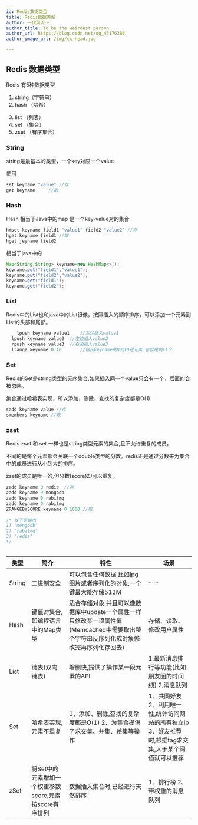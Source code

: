 ```yaml
---
id: Redis数据类型
title: Redis数据类型
author: 一代风流～
author_title: To be the weirdest person
author_url: https://blog.csdn.net/qq_43176366
author_image_url: /img/cx-head.jpg

---
```


## Redis 数据类型

Redis 有5种数据类型 

1. string（字符串）
2. hash （哈希）
<!--truncate-->
3. list （列表）
4. set （集合）
5. zset （有序集合）

### String

string是最基本的类型，一个key对应一个value

使用 

```java
set keyname "value" //存
get keyname		//取
```

### Hash

Hash 相当于Java中的map 是一个key-value对的集合

```java
hmset keyname field1 "value1" field2 "value2" //存
hget keyname field1 //取
hget jeyname field2
```

相当于java中的

```java
Map<String,String> keyname=new HashMap<>();
keyname.put("field1","value1");
keyname.put("field2","value2");
keyname.get("field1");
keyname.get("field2");
```

### List

Redis中的List也和java中的List很像，按照插入的顺序排序，可以添加一个元素到List的头部和尾部。

```java
	lpush keyname value1 	//左边插入value1
  lpush keyname	value2	//左边插入value2
  rpush keyname value3	//右边插入value3
  lrange keyname 0 10		//输出keyname的0到10号元素 也就是前11个
```



### Set

Redis的Set是string类型的无序集合,如果插入同一个value只会有一个，后面的会被忽略。

集合通过哈希表实现，所以添加，删除，查找的复杂度都是O(1).

```java
sadd keyname value //存
smembers keyname //取
```

### zset

Redis zset 和 set 一样也是string类型元素的集合,且不允许重复的成员。

不同的是每个元素都会关联一个double类型的分数。redis正是通过分数来为集合中的成员进行从小到大的排序。

zset的成员是唯一的,但分数(score)却可以重复。

```java
zadd keyname 0 redis  //存
zadd keyname 0 mongodb
zadd keyname 0 rabitmq
zadd keyname 0 rabitmq
ZRANGEBYSCORE keyname 0 1000 //取
  
/* 以下是输出
1) "mongodb"
2) "rabitmq"
3) "redis"
*/ 
    
```

| 类型   | 简介                                                   | 特性                                                         | 场景                                                         |
| ------ | ------------------------------------------------------ | ------------------------------------------------------------ | ------------------------------------------------------------ |
| String | 二进制安全                                             | 可以包含任何数据,比如jpg图片或者序列化的对象,一个键最大能存储512M | ······                                                       |
| Hash   | 键值对集合,即编程语言中的Map类型                       | 适合存储对象,并且可以像数据库中update一个属性一样只修改某一项属性值(Memcached中需要取出整个字符串反序列化成对象修改完再序列化存回去) | 存储、读取、修改用户属性                                     |
| List   | 链表(双向链表)                                         | 增删快,提供了操作某一段元素的API                             | 1,最新消息排行等功能(比如朋友圈的时间线) 2,消息队列          |
| Set    | 哈希表实现,元素不重复                                  | 1、添加、删除,查找的复杂度都是O(1)  2、为集合提供了求交集、并集、差集等操作 | 1、共同好友 2、利用唯一性,统计访问网站的所有独立ip 3、好友推荐时,根据tag求交集,大于某个阈值就可以推荐 |
| zSet   | 将Set中的元素增加一个权重参数score,元素按score有序排列 | 数据插入集合时,已经进行天然排序                              | 1、排行榜 2、带权重的消息队列                                |

